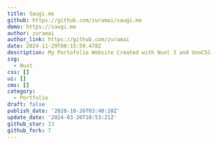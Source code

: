 ```yaml
---
title: Saugi.me
github: https://github.com/zuramai/saugi.me
demo: https://saugi.me
author: zuramai
author_link: https://github.com/zuramai
date: 2024-11-29T00:15:59.478Z
description: My Portofolio Website Created with Nuxt 3 and UnoCSS
ssg:
  - Nuxt
css: []
ui: []
cms: []
category:
  - Portfolio
draft: false
publish_date: '2020-10-26T03:40:28Z'
update_date: '2024-03-26T10:53:21Z'
github_star: 33
github_fork: 7
---
```


